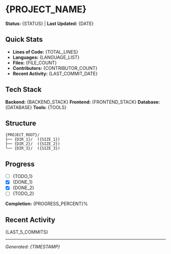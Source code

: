 # {PROJECT_NAME}

**Status:** {STATUS} | **Last Updated:** {DATE}

## Quick Stats

- **Lines of Code:** {TOTAL_LINES}
- **Languages:** {LANGUAGE_LIST}
- **Files:** {FILE_COUNT}
- **Contributors:** {CONTRIBUTOR_COUNT}
- **Recent Activity:** {LAST_COMMIT_DATE}

## Tech Stack

**Backend:** {BACKEND_STACK}
**Frontend:** {FRONTEND_STACK}
**Database:** {DATABASE}
**Tools:** {TOOLS}

## Structure

```
{PROJECT_ROOT}/
├── {DIR_1}/  ({SIZE_1})
├── {DIR_2}/  ({SIZE_2})
└── {DIR_3}/  ({SIZE_3})
```

## Progress

- [ ] {TODO_1}
- [x] {DONE_1}
- [x] {DONE_2}
- [ ] {TODO_2}

**Completion:** {PROGRESS_PERCENT}%

## Recent Activity

{LAST_5_COMMITS}

---

*Generated: {TIMESTAMP}*
